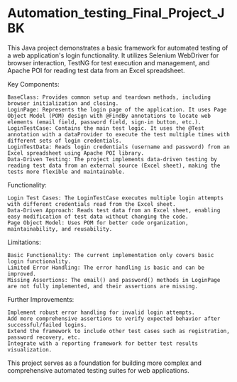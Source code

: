 # Automation_testing_Final_Project_JBK
This Java project demonstrates a basic framework for automated testing of a web application's login functionality. It utilizes Selenium WebDriver for browser interaction, TestNG for test execution and management, and Apache POI for reading test data from an Excel spreadsheet.

Key Components:

    BaseClass: Provides common setup and teardown methods, including browser initialization and closing.
    LoginPage: Represents the login page of the application. It uses Page Object Model (POM) design with @FindBy annotations to locate web elements (email field, password field, sign-in button, etc.).
    LoginTestCase: Contains the main test logic. It uses the @Test annotation with a dataProvider to execute the test multiple times with different sets of login credentials.
    LoginTestData: Reads login credentials (username and password) from an Excel spreadsheet using Apache POI library.
    Data-Driven Testing: The project implements data-driven testing by reading test data from an external source (Excel sheet), making the tests more flexible and maintainable.

Functionality:

    Login Test Cases: The LoginTestCase executes multiple login attempts with different credentials read from the Excel sheet.
    Data-Driven Approach: Reads test data from an Excel sheet, enabling easy modification of test data without changing the code.
    Page Object Model: Uses POM for better code organization, maintainability, and reusability.

Limitations:

    Basic Functionality: The current implementation only covers basic login functionality.
    Limited Error Handling: The error handling is basic and can be improved.
    Missing Assertions: The email() and password() methods in LoginPage are not fully implemented, and their assertions are missing.

Further Improvements:

    Implement robust error handling for invalid login attempts.
    Add more comprehensive assertions to verify expected behavior after successful/failed logins.
    Extend the framework to include other test cases such as registration, password recovery, etc.
    Integrate with a reporting framework for better test results visualization.

This project serves as a foundation for building more complex and comprehensive automated testing suites for web applications.
